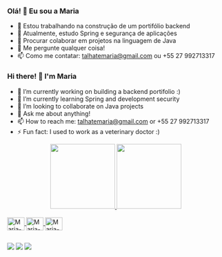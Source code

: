 ### Olá! 👋 Eu sou a Maria
- 🔭 Estou trabalhando na construção de um portifólio backend
- 🌱 Atualmente, estudo Spring e segurança de aplicações
- 👯 Procurar colaborar em projetos na linguagem de Java
- 💬 Me pergunte qualquer coisa!
- 📫 Como me contatar: talhatemaria@gmail.com ou +55 27 992713317

### Hi there! 👋 I'm Maria
- 🔭 I’m currently working on building a backend portifolio :)
- 🌱 I’m currently learning Spring and development security
- 👯 I’m looking to collaborate on Java projects
- 💬 Ask me about anything!
- 📫 How to reach me: talhatemaria@gmail.com or +55 27 992713317
- ⚡ Fun fact: I used to work as a veterinary doctor :)


<div align="center">
  <a href="https://github.com/mariatalhate">
  <img height="150em" src="https://github-readme-stats.vercel.app/api?username=mariatalhate&show_icons=true&theme=aura&include_all_commits=true&count_private=true"/>
  <img height="150em" src="https://github-readme-stats.vercel.app/api/top-langs/?username=mariatalhate&layout=compact&langs_count=7&theme=aura"/>
</div>

<div style="display: inline_block"><br>
<img align="center" alt=" Maria-Java" height="30" width="40" src="https://cdn.jsdelivr.net/gh/devicons/devicon/icons/java/java-original.svg"/>
<img align="center" alt=" Maria-Spring" height="30" width="40" src="https://cdn.jsdelivr.net/gh/devicons/devicon/icons/spring/spring-original.svg"/>
<img align="center" alt=" Maria-Python" height="30" width="40" src="https://cdn.jsdelivr.net/gh/devicons/devicon/icons/python/python-original.svg"/>
</div>

##

<div>
<a href="https://www.linkedin.com/in/mariatalhate/" target="_blank"><img src="https://img.shields.io/badge/LinkedIn-0077B5?style=for-the-badge&logo=linkedin&logoColor=white" target="_blank"></a>
<a href="https://wa.me/5527992713317" target="_blank"><img src="https://img.shields.io/badge/WhatsApp-25D366?style=for-the-badge&logo=whatsapp&logoColor=white" target="_blank"></a>
<a href="https://www.instagram.com/mariatalhate/" target="_blank"><img src="https://img.shields.io/badge/Instagram-E4405F?style=for-the-badge&logo=instagram&logoColor=white"></a>
</div>
